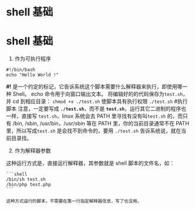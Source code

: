 # shell 基础

# shell 基础  

1. 作为可执行程序

```shell
#!/bin/bash
echo "Hello World !"
```
**#!** 是一个约定的标记，它告诉系统这个脚本需要什么解释器来执行，即使用哪一种 Shell。
echo 命令用于向窗口输出文本。
将编辑好的的代码保存为`test.sh`，并 cd 到相应目录：
`chmod +x ./test.sh`  使脚本具有执行权限
`./test.sh`  #执行脚本
注意，一定要写成 **`./test.sh`**，而不是 **`test.sh`**，运行其它二进制的程序也一样，直接写 `test.sh`，linux 系统会去 PATH 里寻找有没有叫`test.sh` 的，而只有 /bin, /sbin, /usr/bin，/usr/sbin 等在 PATH 里，你的当前目录通常不在 PATH 里，所以写成`test.sh` 是会找不到命令的，要用 `./test.sh`  告诉系统说，就在当前目录找。

2. 作为解释器参数

这种运行方式是，直接运行解释器，其参数就是 shell 脚本的文件名，如：

    ```shell
    /bin/sh test.sh
    /bin/php test.php
    ```

    这种方式运行的脚本，不需要在第一行指定解释器信息，写了也没用。

